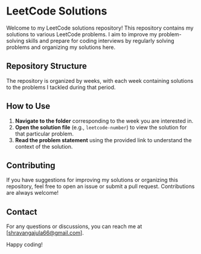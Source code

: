 # LeetCode Solutions

Welcome to my LeetCode solutions repository! This repository contains my solutions to various LeetCode problems. I aim to improve my problem-solving skills and prepare for coding interviews by regularly solving problems and organizing my solutions here.

## Repository Structure

The repository is organized by weeks, with each week containing solutions to the problems I tackled during that period.

## How to Use

1. **Navigate to the folder** corresponding to the week you are interested in.
2. **Open the solution file** (e.g., `leetcode-number`) to view the solution for that particular problem.
3. **Read the problem statement** using the provided link to understand the context of the solution.

## Contributing

If you have suggestions for improving my solutions or organizing this repository, feel free to open an issue or submit a pull request. Contributions are always welcome!

## Contact

For any questions or discussions, you can reach me at [shravangajula66@gmail.com].

Happy coding!
